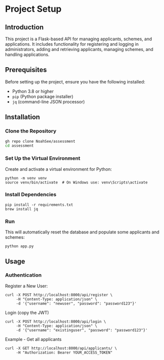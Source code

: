 # Project Setup

## Introduction

This project is a Flask-based API for managing applicants, schemes, and applications. It includes functionality for registering and logging in administrators, adding and retrieving applicants, managing schemes, and handling applications.

## Prerequisites

Before setting up the project, ensure you have the following installed:

- Python 3.8 or higher
- `pip` (Python package installer)
- `jq` (command-line JSON processor)

## Installation

### Clone the Repository

```bash
gh repo clone NoahSee/assessment
cd assessment
```

### Set Up the Virtual Environment
Create and activate a virtual environment for Python:

```
python -m venv venv
source venv/bin/activate  # On Windows use: venv\Scripts\activate
```

### Install Dependencies
```
pip install -r requirements.txt
brew install jq
```

### Run
This will automatically reset the database and populate some applicants and schemes:

```
python app.py
```

## Usage

### Authentication
Register a New User:
```
curl -X POST http://localhost:8000/api/register \
     -H "Content-Type: application/json" \
     -d '{"username": "newuser", "password": "password123"}'
```
Login
(copy the JWT)
```
curl -X POST http://localhost:8000/api/login \
     -H "Content-Type: application/json" \
     -d '{"username": "existinguser", "password": "password123"}'
```

Example - Get all applicants
```
curl -X GET http://localhost:8000/api/applicants/ \
     -H "Authorization: Bearer YOUR_ACCESS_TOKEN"
```
